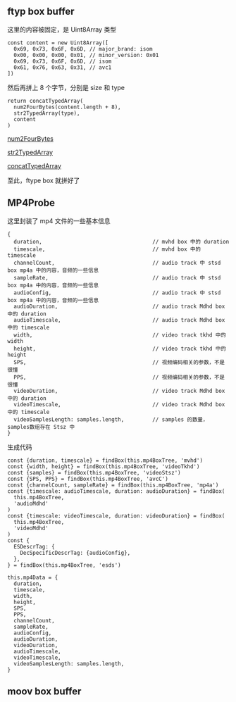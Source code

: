 ## ftyp box buffer

这里的内容被固定，是 Uint8Array 类型

```
const content = new Uint8Array([
  0x69, 0x73, 0x6F, 0x6D, // major_brand: isom
  0x00, 0x00, 0x00, 0x01, // minor_version: 0x01
  0x69, 0x73, 0x6F, 0x6D, // isom
  0x61, 0x76, 0x63, 0x31, // avc1
])
```

然后再拼上 8 个字节，分别是 size 和 type

```
return concatTypedArray(
  num2FourBytes(content.length + 8),  
  str2TypedArray(type),
  content
)
```

<a href="https://github.com/HanLess/experience/blob/master/js/%E8%A7%86%E9%A2%91%E6%8A%80%E6%9C%AF/%E4%BD%8D%E8%BF%90%E7%AE%97_%E6%95%B0%E5%AD%97%E8%BD%AC%E5%9B%9B%E4%B8%AA%E5%AD%97%E8%8A%82%E4%BA%8C%E8%BF%9B%E5%88%B6.md">num2FourBytes</a>

<a href="https://github.com/HanLess/experience/blob/master/js/%E8%A7%86%E9%A2%91%E6%8A%80%E6%9C%AF/%E5%AD%97%E7%AC%A6%E4%B8%B2%E8%BD%AC%20Uint8Array.md">str2TypedArray</a>

<a href="https://github.com/HanLess/experience/blob/master/js/%E8%A7%86%E9%A2%91%E6%8A%80%E6%9C%AF/%E6%8B%BC%E6%8E%A5%20Uint8Array.md">concatTypedArray</a>

至此，ftype box 就拼好了

## MP4Probe 

这里封装了 mp4 文件的一些基本信息

```
{
  duration,                                   // mvhd box 中的 duration
  timescale,                                  // mvhd box 中的 timescale
  channelCount,                               // audio track 中 stsd box mp4a 中的内容，音频的一些信息 
  sampleRate,                                 // audio track 中 stsd box mp4a 中的内容，音频的一些信息
  audioConfig,                                // audio track 中 stsd box mp4a 中的内容，音频的一些信息
  audioDuration,                              // audio track Mdhd box 中的 duration
  audioTimescale,                             // audio track Mdhd box 中的 timescale
  width,                                      // video track tkhd 中的 width
  height,                                     // video track tkhd 中的 height
  SPS,                                        // 视频编码相关的参数，不是很懂
  PPS,                                        // 视频编码相关的参数，不是很懂
  videoDuration,                              // video track Mdhd box 中的 duration
  videoTimescale,                             // video track Mdhd box 中的 timescale
  videoSamplesLength: samples.length,         // samples 的数量，samples数组存在 Stsz 中
}
```

生成代码

```
const {duration, timescale} = findBox(this.mp4BoxTree, 'mvhd')
const {width, height} = findBox(this.mp4BoxTree, 'videoTkhd')
const {samples} = findBox(this.mp4BoxTree, 'videoStsz')
const {SPS, PPS} = findBox(this.mp4BoxTree, 'avcC')
const {channelCount, sampleRate} = findBox(this.mp4BoxTree, 'mp4a')
const {timescale: audioTimescale, duration: audioDuration} = findBox(
  this.mp4BoxTree,
  'audioMdhd'
)
const {timescale: videoTimescale, duration: videoDuration} = findBox(
  this.mp4BoxTree,
  'videoMdhd'
)
const {
  ESDescrTag: {
    DecSpecificDescrTag: {audioConfig},
  },
} = findBox(this.mp4BoxTree, 'esds')

this.mp4Data = {
  duration,
  timescale,
  width,
  height,
  SPS,
  PPS,
  channelCount,
  sampleRate,
  audioConfig,
  audioDuration,
  videoDuration,
  audioTimescale,
  videoTimescale,
  videoSamplesLength: samples.length,
}
```

## moov box buffer





